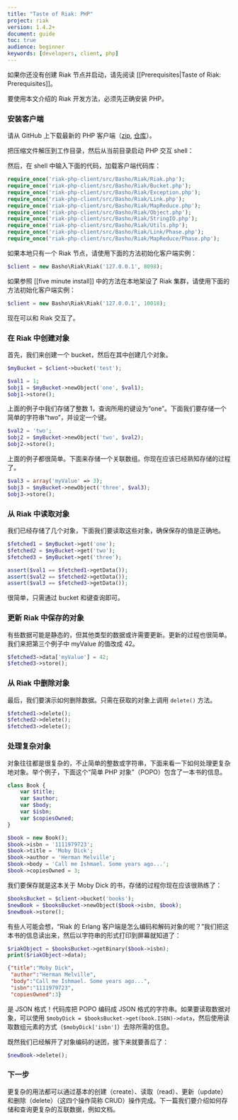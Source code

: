 ```yaml
---
title: "Taste of Riak: PHP"
project: riak
version: 1.4.2+
document: guide
toc: true
audience: beginner
keywords: [developers, client, php]
---
```


如果你还没有创建 Riak 节点并启动，请先阅读 [[Prerequisites|Taste of Riak: Prerequisites]]。

要使用本文介绍的 Riak 开发方法，必须先正确安装 PHP。

### 安装客户端

请从 GitHub 上下载最新的 PHP 客户端（[zip](https://github.com/basho/riak-php-client/archive/master.zip), [仓库](https://github.com/basho/riak-php-client/)）。

把压缩文件解压到工作目录，然后从当前目录启动 PHP 交互 shell：

然后，在 shell 中输入下面的代码，加载客户端代码库：

```php
require_once('riak-php-client/src/Basho/Riak/Riak.php');
require_once('riak-php-client/src/Basho/Riak/Bucket.php');
require_once('riak-php-client/src/Basho/Riak/Exception.php');
require_once('riak-php-client/src/Basho/Riak/Link.php');
require_once('riak-php-client/src/Basho/Riak/MapReduce.php');
require_once('riak-php-client/src/Basho/Riak/Object.php');
require_once('riak-php-client/src/Basho/Riak/StringIO.php');
require_once('riak-php-client/src/Basho/Riak/Utils.php');
require_once('riak-php-client/src/Basho/Riak/Link/Phase.php');
require_once('riak-php-client/src/Basho/Riak/MapReduce/Phase.php');
```

如果本地只有一个 Riak 节点，请使用下面的方法初始化客户端实例：

```php
$client = new Basho\Riak\Riak('127.0.0.1', 8098);
```

如果参照 [[five minute install]] 中的方法在本地架设了 Riak 集群，请使用下面的方法初始化客户端实例：

```php
$client = new Basho\Riak\Riak('127.0.0.1', 10018);
```

现在可以和 Riak 交互了。

### 在 Riak 中创建对象

首先，我们来创建一个 bucket，然后在其中创建几个对象。

```php
$myBucket = $client->bucket('test');

$val1 = 1;
$obj1 = $myBucket->newObject('one', $val1);
$obj1->store();
```

上面的例子中我们存储了整数 1，查询所用的键设为“one”。下面我们要存储一个简单的字符串“two”，并设定一个键。

```php
$val2 = 'two';
$obj2 = $myBucket->newObject('two', $val2);
$obj2->store();
```

上面的例子都很简单。下面来存储一个关联数组。你现在应该已经熟知存储的过程了。

```php
$val3 = array('myValue' => 3);
$obj3 = $myBucket->newObject('three', $val3);
$obj3->store();
```

### 从 Riak 中读取对象

我们已经存储了几个对象，下面我们要读取这些对象，确保保存的值是正确地。

```php
$fetched1 = $myBucket->get('one');
$fetched2 = $myBucket->get('two');
$fetched3 = $myBucket->get('three');

assert($val1 == $fetched1->getData());
assert($val2 == $fetched2->getData());
assert($val3 == $fetched3->getData());
```

很简单，只需通过 bucket 和键查询即可。

### 更新 Riak 中保存的对象

有些数据可能是静态的，但其他类型的数据或许需要更新。更新的过程也很简单。我们来把第三个例子中 myValue 的值改成 42。

```php
$fetched3->data['myValue'] = 42;
$fetched3->store();
```

### 从 Riak 中删除对象

最后，我们要演示如何删除数据。只需在获取的对象上调用 `delete()` 方法。

```php
$fetched1->delete();
$fetched2->delete();
$fetched3->delete();
```

### 处理复杂对象

对象往往都是很复杂的，不止简单的整数或字符串，下面来看一下如何处理更复杂地对象。举个例子，下面这个“简单 PHP 对象”（POPO）包含了一本书的信息。

```php
class Book {
    var $title;
    var $author;
    var $body;
    var $isbn;
    var $copiesOwned;
}

$book = new Book();
$book->isbn = '1111979723';
$book->title = 'Moby Dick';
$book->author = 'Herman Melville';
$book->body = 'Call me Ishmael. Some years ago...';
$book->copiesOwned = 3;
```

我们要保存就是这本关于 Moby Dick 的书，存储的过程你现在应该很熟练了：

```php
$booksBucket = $client->bucket('books');
$newBook = $booksBucket->newObject($book->isbn, $book);
$newBook->store();
```

有些人可能会想，“Riak 的 Erlang 客户端是怎么编码和解码对象的呢？”我们把这本书的信息读出来，然后以字符串的形式打印到屏幕就知道了：

```php
$riakObject = $booksBucket->getBinary($book->isbn);
print($riakObject->data);
```

```json
{"title":"Moby Dick",
 "author":"Herman Melville",
 "body":"Call me Ishmael. Some years ago...",
 "isbn":"1111979723",
 "copiesOwned":3}
```

是 JSON 格式！代码库把 POPO 编码成 JSON 格式的字符串。如果要读取数据对象，可以使用 `$mobyDick = $booksBucket->get(book.ISBN)->data`，然后使用读取数组元素的方式（`$mobyDick['isbn']`）去除所需的信息。

既然我们已经解开了对象编码的谜团，接下来就要善后了：

```php
$newBook->delete();
```

### 下一步

更复杂的用法都可以通过基本的创建（create）、读取（read）、更新（update）和删除（delete）（这四个操作简称 CRUD）操作完成。下一篇我们要介绍如何存储和查询更复杂的互联数据，例如文档。
